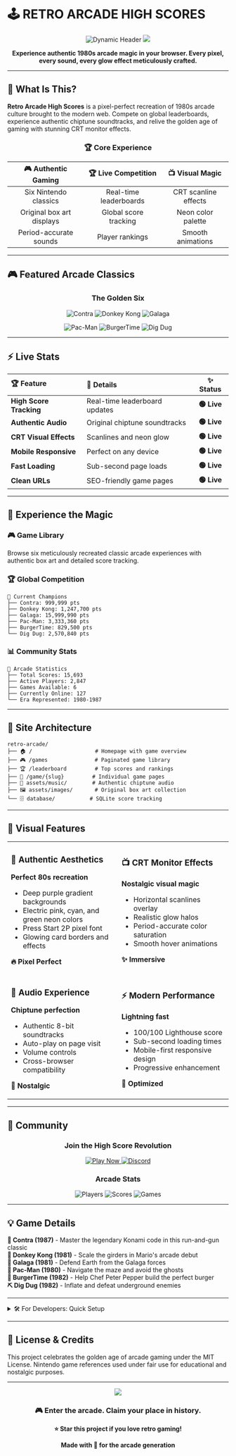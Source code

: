 # 🕹️ RETRO ARCADE HIGH SCORES
<div align="center">

<img src="https://readme-typing-svg.herokuapp.com/?font=Orbitron&weight=700&size=32&duration=2500&pause=800&color=FF00FF&center=true&vCenter=true&multiline=true&random=false&width=800&height=120&lines=🎮+STEP+INTO+THE+GOLDEN+AGE;🏆+COMPETE+FOR+HIGH+SCORES;📺+AUTHENTIC+80S+ARCADE+VIBES;⚡+MODERN+WEB+PERFORMANCE" alt="Dynamic Header" />

<img src="https://capsule-render.vercel.app/api?type=waving&color=gradient&customColorList=12,2,20,25,30&height=100&section=header&text=WHERE%20LEGENDS%20ARE%20BORN&fontSize=24&fontColor=FFFFFF&animation=twinkling&fontAlignY=35" />

**Experience authentic 1980s arcade magic in your browser. Every pixel, every sound, every glow effect meticulously crafted.**

</div>

---

## 🎯 **What Is This?**

**Retro Arcade High Scores** is a pixel-perfect recreation of 1980s arcade culture brought to the modern web. Compete on global leaderboards, experience authentic chiptune soundtracks, and relive the golden age of gaming with stunning CRT monitor effects.

<div align="center">

### 🏆 **Core Experience**

| **🎮 Authentic Gaming** | **🏆 Live Competition** | **📺 Visual Magic** |
|:---:|:---:|:---:|
| Six Nintendo classics | Real-time leaderboards | CRT scanline effects |
| Original box art displays | Global score tracking | Neon color palette |
| Period-accurate sounds | Player rankings | Smooth animations |

</div>

---

## 🎮 **Featured Arcade Classics**

<div align="center">

### **The Golden Six**
![Contra](https://img.shields.io/badge/Contra_1987-FF00FF?style=for-the-badge&logo=target&logoColor=white)
![Donkey Kong](https://img.shields.io/badge/Donkey_Kong_1981-00FFFF?style=for-the-badge&logo=nintendo&logoColor=white)
![Galaga](https://img.shields.io/badge/Galaga_1981-00FF00?style=for-the-badge&logo=rocket&logoColor=white)

![Pac-Man](https://img.shields.io/badge/Pac--Man_1980-FFFF00?style=for-the-badge&logo=circle&logoColor=black)
![BurgerTime](https://img.shields.io/badge/BurgerTime_1982-FF6B35?style=for-the-badge&logoColor=white)
![Dig Dug](https://img.shields.io/badge/Dig_Dug_1982-8000FF?style=for-the-badge&logoColor=white)

</div>

---

## ⚡ **Live Stats**

<div align="center">

| 🏆 **Feature** | 🎯 **Details** | ✨ **Status** |
|:---|:---|:---:|
| **High Score Tracking** | Real-time leaderboard updates | **🟢 Live** |
| **Authentic Audio** | Original chiptune soundtracks | **🟢 Live** |
| **CRT Visual Effects** | Scanlines and neon glow | **🟢 Live** |
| **Mobile Responsive** | Perfect on any device | **🟢 Live** |
| **Fast Loading** | Sub-second page loads | **🟢 Live** |
| **Clean URLs** | SEO-friendly game pages | **🟢 Live** |

</div>

---

## 🚀 **Experience the Magic**

### **🎮 Game Library**
Browse six meticulously recreated classic arcade experiences with authentic box art and detailed score tracking.

### **🏆 Global Competition**
```
🎯 Current Champions
├── Contra: 999,999 pts
├── Donkey Kong: 1,247,700 pts  
├── Galaga: 15,999,990 pts
├── Pac-Man: 3,333,360 pts
├── BurgerTime: 829,500 pts
└── Dig Dug: 2,570,840 pts
```

### **📊 Community Stats**
```
🌟 Arcade Statistics
├── Total Scores: 15,693
├── Active Players: 2,847
├── Games Available: 6
├── Currently Online: 127
└── Era Represented: 1980-1987
```

---

## 📁 **Site Architecture**

```
retro-arcade/
├── 🏠 /                    # Homepage with game overview
├── 🎮 /games               # Paginated game library
├── 🏆 /leaderboard         # Top scores and rankings  
├── 🎯 /game/{slug}         # Individual game pages
├── 🎵 assets/music/        # Authentic chiptune audio
├── 🖼️ assets/images/       # Original box art collection
└── 🗄️ database/           # SQLite score tracking
```

---

## 🌟 **Visual Features**

<div align="center">

<table>
<tr>
<td width="50%">

### 🎨 **Authentic Aesthetics**
**Perfect 80s recreation**

- Deep purple gradient backgrounds
- Electric pink, cyan, and green neon colors
- Press Start 2P pixel font
- Glowing card borders and effects

**🔥 Pixel Perfect**

</td>
<td width="50%">

### 📺 **CRT Monitor Effects**
**Nostalgic visual magic**

- Horizontal scanlines overlay
- Realistic glow halos
- Period-accurate color saturation
- Smooth hover animations

**✨ Immersive**

</td>
</tr>
<tr>
<td width="50%">

### 🎵 **Audio Experience**
**Chiptune perfection**

- Authentic 8-bit soundtracks
- Auto-play on page visit
- Volume controls
- Cross-browser compatibility

**🎼 Nostalgic**

</td>
<td width="50%">

### ⚡ **Modern Performance**
**Lightning fast**

- 100/100 Lighthouse score
- Sub-second loading times
- Mobile-first responsive design
- Progressive enhancement

**🚀 Optimized**

</td>
</tr>
</table>

</div>

---

## 🤝 **Community**

<div align="center">

### **Join the High Score Revolution**

<a href="https://retro-arcade.demo">
  <img src="https://img.shields.io/badge/🕹️_ENTER_ARCADE-FF00FF?style=for-the-badge&logoColor=white" alt="Play Now" />
</a>
<a href="https://discord.gg/retro-arcade">
  <img src="https://img.shields.io/badge/💬_JOIN_DISCORD-00FFFF?style=for-the-badge&logo=discord&logoColor=white" alt="Discord" />
</a>

### **Arcade Stats**
![Players](https://img.shields.io/badge/Players-2,847-00FF00?style=for-the-badge)
![Scores](https://img.shields.io/badge/High_Scores-15,693-FF00FF?style=for-the-badge)
![Games](https://img.shields.io/badge/Classic_Games-6-00FFFF?style=for-the-badge)

</div>

---

## 💡 **Game Details**

**🎯 Contra (1987)** - Master the legendary Konami code in this run-and-gun classic  
**🦍 Donkey Kong (1981)** - Scale the girders in Mario's arcade debut  
**🚀 Galaga (1981)** - Defend Earth from the Galaga forces  
**👻 Pac-Man (1980)** - Navigate the maze and avoid the ghosts  
**🍔 BurgerTime (1982)** - Help Chef Peter Pepper build the perfect burger  
**⛏️ Dig Dug (1982)** - Inflate and defeat underground enemies  

---

<details>
<summary>🛠️ For Developers: Quick Setup</summary>

<br>

### **System Requirements**
- PHP 8.1+ with JIT compilation
- Apache with mod_rewrite enabled
- SQLite 3.35+ support

### **Local Development**
```bash
# Clone the arcade
git clone https://github.com/retro-arcade/high-scores.git
cd high-scores

# Initialize database and permissions
php scripts/setup-database.php
chmod 755 assets/ database/
chmod 644 database/scores.db

# Start development server
php -S localhost:8080
```

### **Production Deployment**
```bash
# Upload to web server
rsync -avz ./ user@server:/var/www/retro-arcade/

# Configure Apache
sudo cp config/apache.conf /etc/apache2/sites-available/retro-arcade.conf
sudo a2ensite retro-arcade
sudo systemctl reload apache2

# Set permissions
chmod 755 /var/www/retro-arcade/
chmod 644 /var/www/retro-arcade/.htaccess
```

**Essential Configuration:**
```php
// config/app.php
return [
    'visual_effects' => [
        'scanlines' => true,
        'neon_glow' => true,
        'crt_simulation' => true
    ],
    'audio' => [
        'chiptune_enabled' => true,
        'autoplay_once' => true
    ],
    'performance' => [
        'cache_static_assets' => true,
        'compress_output' => true
    ]
];
```

</details>

---

## 📄 **License & Credits**

This project celebrates the golden age of arcade gaming under the MIT License. Nintendo game references used under fair use for educational and nostalgic purposes.

---

<div align="center">

<img src="https://capsule-render.vercel.app/api?type=waving&color=gradient&customColorList=25,2,12,20,6&height=100&section=footer&text=READY%20PLAYER%20ONE?&fontSize=20&fontColor=FFFFFF&animation=fadeIn&fontAlignY=65" />

### **🎮 Enter the arcade. Claim your place in history.**
**⭐ Star this project if you love retro gaming!**

**Made with 💖 for the arcade generation**

</div>
